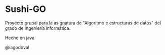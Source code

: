 # Sushi-GO
Proyecto grupal para la asignatura de "Algoritmo e estructuras de datos" del grado de ingeniería informática.

Hecho en java.


@iagodoval
